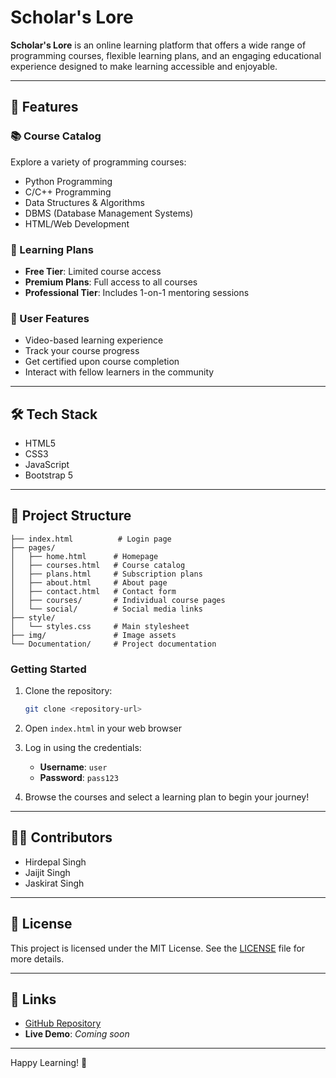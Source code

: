 # Scholar's Lore

**Scholar's Lore** is an online learning platform that offers a wide range of programming courses, flexible learning plans, and an engaging educational experience designed to make learning accessible and enjoyable.

---

## 🌟 Features

### 📚 Course Catalog

Explore a variety of programming courses:

- Python Programming
- C/C++ Programming
- Data Structures & Algorithms
- DBMS (Database Management Systems)
- HTML/Web Development

### 🧠 Learning Plans

- **Free Tier**: Limited course access
- **Premium Plans**: Full access to all courses
- **Professional Tier**: Includes 1-on-1 mentoring sessions

### 👥 User Features

- Video-based learning experience
- Track your course progress
- Get certified upon course completion
- Interact with fellow learners in the community

---

## 🛠️ Tech Stack

- HTML5
- CSS3
- JavaScript
- Bootstrap 5

---

## 📁 Project Structure
```
├── index.html          # Login page
├── pages/
│   ├── home.html      # Homepage
│   ├── courses.html   # Course catalog
│   ├── plans.html     # Subscription plans
│   ├── about.html     # About page
│   ├── contact.html   # Contact form
│   ├── courses/       # Individual course pages
│   └── social/        # Social media links
├── style/
│   └── styles.css     # Main stylesheet
├── img/               # Image assets
└── Documentation/     # Project documentation
```
### Getting Started

1. Clone the repository:

   ```bash
   git clone <repository-url>
   ```
2. Open `index.html` in your web browser
3. Log in using the credentials:
   - **Username**: `user`
   - **Password**: `pass123`
4. Browse the courses and select a learning plan to begin your journey!

---

## 👨‍💻 Contributors

- Hirdepal Singh
- Jaijit Singh
- Jaskirat Singh

---

## 📄 License

This project is licensed under the MIT License. See the [LICENSE](LICENSE) file for more details.

---

## 🔗 Links

- [GitHub Repository](#)
- **Live Demo**: *Coming soon*

---

Happy Learning! 🚀
